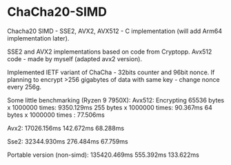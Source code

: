 # ChaCha20-SIMD

Chacha20 SIMD - SSE2, AVX2, AVX512 - C implementation (will add Arm64 implementation later).

SSE2 and AVX2 implementations based on code from Cryptopp. Avx512 code - made by myself (adapted avx2 version).

Implemented IETF variant of ChaCha - 32bits counter and 96bit nonce. 
If planning to encrypt >256 gigabytes of data with same key - change nonce every 256g. 

Some little benchmarking (Ryzen 9 7950X):
Avx512:
Encrypting 65536 bytes x 1000000 times: 9350.129ms
255 bytes x 1000000 times: 90.367ms
64 bytes x 1000000 times : 77.506ms

Avx2:
17026.156ms
142.672ms
68.288ms

Sse2:
32344.930ms
276.484ms
67.759ms


Portable version (non-simd):
135420.469ms
555.392ms
133.622ms



